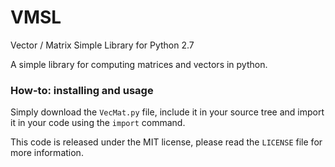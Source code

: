 # VMSL
Vector / Matrix Simple Library for Python 2.7

A simple library for computing matrices and vectors in python.

### How-to: installing and usage
Simply download the ``VecMat.py`` file, include it in your source tree and import it in your code using the 
`` import ``
command.

This code is released under the MIT license, please read the ``LICENSE`` file for more information.
